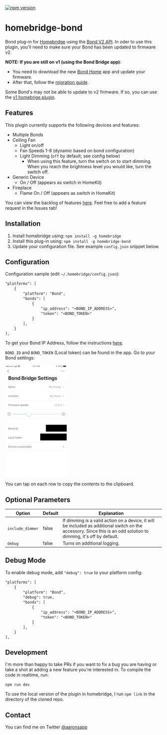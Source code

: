 [![npm version](https://badge.fury.io/js/homebridge-bond.svg)](https://badge.fury.io/js/homebridge-bond)

# homebridge-bond

Bond plug-in for [Homebridge](https://github.com/nfarina/homebridge) using the [Bond V2 API](http://docs-local.appbond.com). In oder to use this plugin, you'll need to make sure your Bond has been updated to firmware v2.

**NOTE: If you are still on v1 (using the Bond Bridge app)**:

- You need to download the new [Bond Home](https://apps.apple.com/us/app/bond-home/id1447691811) app and update your firmware.
- After that, follow the [migration guide](https://github.com/aarons22/homebridge-bond/wiki/Migrating-from-v1-to-v2).

Some Bond's may not be able to update to v2 firmware. If so, you can use the [v1 homebrige plugin](https://www.npmjs.com/package/homebridge-bond-v1).

## Features

This plugin currently supports the following devices and features:

- Multiple Bonds
- Ceiling Fan
  - Light on/off
  - Fan Speeds 1-8 (dynamic based on bond configuration)
  - Light Dimming (`off` by default; see config below)
    - When using this feature, turn the switch on to start dimming. When you reach the brightness level you would like, turn the switch off.
- Generic Device
  - On / Off (appears as switch in HomeKit)
- Fireplace
  - Flame On / Off (appears as switch in HomeKit)

You can view the backlog of features [here](https://github.com/aarons22/homebridge-bond/). Feel free to add a feature request in the Issues tab!

## Installation

1. Install homebridge using: `npm install -g homebridge`
2. Install this plug-in using: `npm install -g homebridge-bond`
3. Update your configuration file. See example `config.json` snippet below.

## Configuration

Configuration sample (edit `~/.homebridge/config.json`):

```
"platforms": [
    {
        "platform": "Bond",
        "bonds": [
            {
                "ip_address": "<BOND_IP_ADDRESS>",
                "token": "<BOND_TOKEN>"
            }
        ],
    }
],
```

To get your Bond IP Address, follow the instructions [here](https://github.com/aarons22/homebridge-bond/wiki/Get-Bond-IP-Address).

`BOND_ID` and `BOND_TOKEN` (Local token) can be found in the app. Go to your Bond settings:

![alt text](./docs/bond-settings.jpeg 'Bond Settings')

You can tap on each row to copy the contents to the clipboard.

## Optional Parameters

| Option           | Default | Explanation                                                                                                                                                         |
| ---------------- | ------- | ------------------------------------------------------------------------------------------------------------------------------------------------------------------- |
| `include_dimmer` | false   | If dimming is a valid action on a device, it will be included as additional switch on the accessory. Since this is an odd solution to dimming, it's off by default. |
| `debug`          | false   | Turns on additional logging.                                                                                                                                        |

## Debug Mode

To enable debug mode, add `"debug": true` to your platform config:

```
"platforms": [
    {
        "platform": "Bond",
        "debug": true,
        "bonds": [
            {
                "ip_address": "<BOND_IP_ADDRESS>",
                "token": "<BOND_TOKEN>"
            }
        ],
    }
],
```

## Development

I'm more than happy to take PRs if you want to fix a bug you are having or take a shot at adding a new feature you're interested in. To compile the code in realtime, run:

```
npm run dev
```

To use the local version of the plugin in homebridge, I run `npm link` in the directory of the cloned repo.

## Contact

You can find me on Twitter [@aaronsapp](https://twitter.com/aaronsapp)
